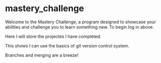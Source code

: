# mastery_challenge

Welcome to the Mastery Challenge, a program designed to showcase your abilities and challenge you to learn something new. To begin log in above.

Here I will store the projectes I have completed.

This shows I can use the basics of git version control system.

Branches and merging are a breeze!
